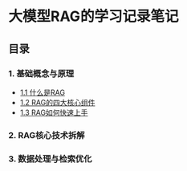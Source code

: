 # 大模型RAG的学习记录笔记

## 目录

### 1. **基础概念与原理**

* [1.1 什么是RAG](1.%E5%9F%BA%E7%A1%80%E6%A6%82%E5%BF%B5%E4%B8%8E%E5%8E%9F%E7%90%86/1.1%20%E4%BB%80%E4%B9%88%E6%98%AFRAG.md)
* [1.2 RAG的四大核心组件](1.%E5%9F%BA%E7%A1%80%E6%A6%82%E5%BF%B5%E4%B8%8E%E5%8E%9F%E7%90%86/1.2%20RAG%E7%9A%84%E5%9B%9B%E5%A4%A7%E6%A0%B8%E5%BF%83%E7%BB%84%E4%BB%B6.md)
* [1.3 RAG如何快速上手](1.%E5%9F%BA%E7%A1%80%E6%A6%82%E5%BF%B5%E4%B8%8E%E5%8E%9F%E7%90%86/1.3%20RAG%E5%A6%82%E4%BD%95%E5%BF%AB%E9%80%9F%E4%B8%8A%E6%89%8B.md)

### 2. **RAG核心技术拆解**

### 3. **数据处理与检索优化**
